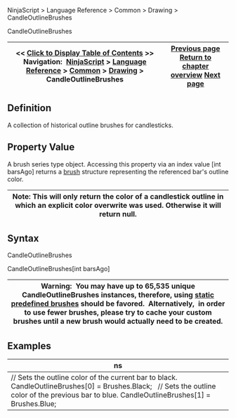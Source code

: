 ﻿
NinjaScript > Language Reference > Common > Drawing > CandleOutlineBrushes

CandleOutlineBrushes

| << [Click to Display Table of Contents](candleoutlinebrushes.md) >> **Navigation:**     [NinjaScript](ninjascript-1.md) > [Language Reference](language_reference_wip-1.md) > [Common](common-1.md) > [Drawing](drawing-1.md) > CandleOutlineBrushes | [Previous page](candleoutlinebrush-1.md) [Return to chapter overview](drawing-1.md) [Next page](drawingtools_drawobjects-1.md) |
| --- | --- |
## Definition
A collection of historical outline brushes for candlesticks.
 
## Property Value
A brush series type object. Accessing this property via an index value [int barsAgo] returns a [brush](http://msdn.microsoft.com/en-us/library/system.windows.media.brush(v=vs.110).aspx) structure representing the referenced bar's outline color.
 

| Note: This will only return the color of a candlestick outline in which an explicit color overwrite was used. Otherwise it will return null. |
| --- |

## Syntax
CandleOutlineBrushes  

CandleOutlineBrushes[int barsAgo]
 

| Warning:  You may have up to 65,535 unique CandleOutlineBrushes instances, therefore, using [static predefined brushes](working_with_brushes-1.md) should be favored.  Alternatively,  in order to use fewer brushes, please try to cache your custom brushes until a new brush would actually need to be created. |
| --- |

## Examples

| ns |
| --- |
| // Sets the outline color of the current bar to black. CandleOutlineBrushes[0] = Brushes.Black;   // Sets the outline color of the previous bar to blue. CandleOutlineBrushes[1] = Brushes.Blue; |
